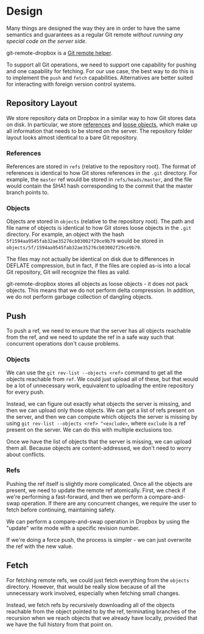 # Design

Many things are designed the way they are in order to have the same semantics
and guarantees as a regular Git remote *without running any special code on the
server side*.

git-remote-dropbox is a [Git remote helper][gitremote-helper].

To support all Git operations, we need to support one capability for pushing
and one capability for fetching. For our use case, the best way to do this is
to implement the `push` and `fetch` capabilities. Alternatives are better
suited for interacting with foreign version control systems.

## Repository Layout

We store repository data on Dropbox in a similar way to how Git stores data on
disk. In particular, we store [references][git-references] and [loose
objects][git-objects], which make up all information that needs to be stored on
the server. The repository folder layout looks almost identical to a bare Git
repository.

### References

References are stored in `refs` (relative to the repository root). The format
of references is identical to how Git stores references in the `.git`
directory. For example, the `master` ref would be stored in
`refs/heads/master`, and the file would contain the SHA1 hash corresponding to
the commit that the master branch points to.

### Objects

Objects are stored in `objects` (relative to the repository root). The path and
file name of objects is identical to how Git stores loose objects in the `.git`
directory. For example, an object with the hash
`5f1594aa9545fab32ae35276cb03002f29ce9b79` would be stored in
`objects/5f/1594aa9545fab32ae35276cb03002f29ce9b79`.

The files may not actually be identical on disk due to differences in DEFLATE
compression, but in fact, if the files are copied as-is into a local Git
repository, Git will recognize the files as valid.

git-remote-dropbox stores all objects as loose objects - it does not pack
objects. This means that we do not perform delta compression. In addition, we
do not perform garbage collection of dangling objects.

## Push

To push a ref, we need to ensure that the server has all objects reachable from
the ref, and we need to update the ref in a safe way such that concurrent
operations don't cause problems.

### Objects

We can use the `git rev-list --objects <ref>` command to get all the objects
reachable from `ref`. We could just upload all of these, but that would be a
lot of unnecessary work, equivalent to uploading the entire repository for
every push.

Instead, we can figure out exactly what objects the server is missing, and then
we can upload only those objects. We can get a list of refs present on the
server, and then we can compute which objects the server is missing by using
`git rev-list --objects <ref> ^<exclude>`, where `exclude` is a ref present on
the server. We can do this with multiple exclusions too.

Once we have the list of objects that the server is missing, we can upload them
all. Because objects are content-addressed, we don't need to worry about
conflicts.

### Refs

Pushing the ref itself is slightly more complicated. Once all the objects are
present, we need to update the remote ref atomically. First, we check if we're
performing a fast-forward, and then we perform a compare-and-swap operation. If
there are any concurrent changes, we require the user to fetch before
continuing, maintaining safety.

We can perform a compare-and-swap operation in Dropbox by using the "update"
write mode with a specific revision number.

If we're doing a force push, the process is simpler - we can just overwrite the
ref with the new value.

## Fetch

For fetching remote refs, we could just fetch everything from the `objects`
directory. However, that would be really slow because of all the unnecessary
work involved, especially when fetching small changes.

Instead, we fetch refs by recursively downloading all of the objects reachable
from the object pointed to by the ref, terminating branches of the recursion
when we reach objects that we already have locally, provided that we have the
full history from that point on.

[gitremote-helper]: https://www.kernel.org/pub/software/scm/git/docs/gitremote-helpers.html
[git-objects]: https://git-scm.com/book/en/v2/Git-Internals-Git-Objects
[git-references]: https://git-scm.com/book/en/v2/Git-Internals-Git-References
